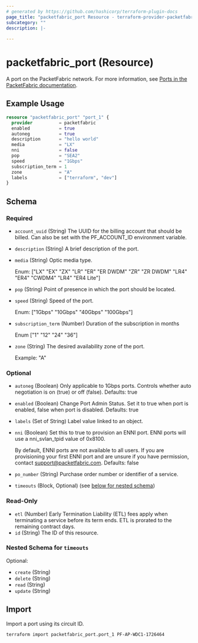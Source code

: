 ```yaml
---
# generated by https://github.com/hashicorp/terraform-plugin-docs
page_title: "packetfabric_port Resource - terraform-provider-packetfabric"
subcategory: ""
description: |-
  
---
```


# packetfabric_port (Resource)

A port on the PacketFabric network. For more information, see [Ports in the PacketFabric documentation](https://docs.packetfabric.com/ports/).

## Example Usage

```terraform
resource "packetfabric_port" "port_1" {
  provider          = packetfabric
  enabled           = true
  autoneg           = true
  description       = "hello world"
  media             = "LX"
  nni               = false
  pop               = "SEA2"
  speed             = "1Gbps"
  subscription_term = 1
  zone              = "A"
  labels            = ["terraform", "dev"]
}
```

<!-- schema generated by tfplugindocs -->
## Schema

### Required

- `account_uuid` (String) The UUID for the billing account that should be billed. Can also be set with the PF_ACCOUNT_ID environment variable.
- `description` (String) A brief description of the port.
- `media` (String) Optic media type.

	Enum: ["LX" "EX" "ZX" "LR" "ER" "ER DWDM" "ZR" "ZR DWDM" "LR4" "ER4" "CWDM4" "LR4" "ER4 Lite"]
- `pop` (String) Point of presence in which the port should be located.
- `speed` (String) Speed of the port.

	Enum: ["1Gbps" "10Gbps" "40Gbps" "100Gbps"]
- `subscription_term` (Number) Duration of the subscription in months

	Enum ["1" "12" "24" "36"]
- `zone` (String) The desired availability zone of the port.

	Example: "A"

### Optional

- `autoneg` (Boolean) Only applicable to 1Gbps ports. Controls whether auto negotiation is on (true) or off (false). Defaults: true
- `enabled` (Boolean) Change Port Admin Status. Set it to true when port is enabled, false when port is disabled. Defaults: true
- `labels` (Set of String) Label value linked to an object.
- `nni` (Boolean) Set this to true to provision an ENNI port. ENNI ports will use a nni_svlan_tpid value of 0x8100.

	By default, ENNI ports are not available to all users. If you are provisioning your first ENNI port and are unsure if you have permission, contact support@packetfabric.com. Defaults: false
- `po_number` (String) Purchase order number or identifier of a service.
- `timeouts` (Block, Optional) (see [below for nested schema](#nestedblock--timeouts))

### Read-Only

- `etl` (Number) Early Termination Liability (ETL) fees apply when terminating a service before its term ends. ETL is prorated to the remaining contract days.
- `id` (String) The ID of this resource.

<a id="nestedblock--timeouts"></a>
### Nested Schema for `timeouts`

Optional:

- `create` (String)
- `delete` (String)
- `read` (String)
- `update` (String)




## Import

Import a port using its circuit ID. 

```bash
terraform import packetfabric_port.port_1 PF-AP-WDC1-1726464
```